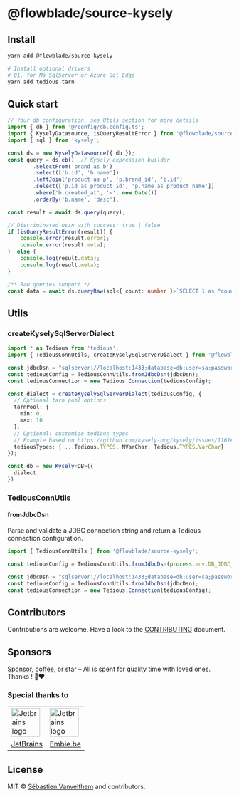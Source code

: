 # @flowblade/source-kysely

## Install

```bash
yarn add @flowblade/source-kysely

# Install optional drivers
# 01. for Ms SqlServer or Azure Sql Edge
yarn add tedious tarn
```

## Quick start

```typescript
// Your db configuration, see Utils section for more details
import { db } from '@/config/db.config.ts'; 
import { KyselyDatasource, isQueryResultError } from '@flowblade/source-kysely';
import { sql } from 'kysely'; 

const ds = new KyselyDatasource({ db });
const query = ds.eb()  // Kysely expression builder
        .selectFrom('brand as b')
        .select(['b.id', 'b.name'])
        .leftJoin('product as p', 'p.brand_id', 'b.id')
        .select(['p.id as product_id', 'p.name as product_name'])
        .where('b.created_at', '<', new Date())
        .orderBy('b.name', 'desc');

const result = await ds.query(query);

// Discriminated usin with success: true | false
if (isQueryResultError(result)) {
    console.error(result.error);
    console.error(result.meta);
}  else {
    console.log(result.data);
    console.log(result.meta);
}

/** Raw queries support */
const data = await ds.queryRaw(sql<{ count: number }>`SELECT 1 as "count' FROM brand`);
```

## Utils

### createKyselySqlServerDialect

```typescript
import * as Tedious from 'tedious';
import { TediousConnUtils, createKyselySqlServerDialect } from '@flowblade/source-kysely';

const jdbcDsn = "sqlserver://localhost:1433;database=db;user=sa;password=pwd;trustServerCertificate=true;encrypt=false";
const tediousConfig = TediousConnUtils.fromJdbcDsn(jdbcDsn);
const tediousConnection = new Tedious.Connection(tediousConfig);

const dialect = createKyselySqlServerDialect(tediousConfig, {
  // Optional tarn pool options
  tarnPool: {
    min: 0,
    max: 10
  },
  // Optional: customize tedious types
  // Example based on https://github.com/kysely-org/kysely/issues/1161#issuecomment-2384539764
  tediousTypes: { ...Tedious.TYPES, NVarChar: Tedious.TYPES.VarChar}
});

const db = new Kysely<DB>({
  dialect
})
```

### TediousConnUtils

#### fromJdbcDsn

Parse and validate a JDBC connection string and return a Tedious connection configuration.

```typescript
import { TediousConnUtils } from '@flowblade/source-kysely';

const tediousConfig = TediousConnUtils.fromJdbcDsn(process.env.DB_JDBC_DSN);

const jdbcDsn = "sqlserver://localhost:1433;database=db;user=sa;password=pwd;trustServerCertificate=true;encrypt=false";
const tediousConfig = TediousConnUtils.fromJdbcDsn(jdbcDsn);
const tediousConnection = new Tedious.Connection(tediousConfig);
```

## Contributors

Contributions are welcome. Have a look to the [CONTRIBUTING](https://github.com/belgattitude/flowblade/blob/main/CONTRIBUTING.md) document.

## Sponsors

[Sponsor](<[sponsorship](https://github.com/sponsors/belgattitude)>), [coffee](<(https://ko-fi.com/belgattitude)>),
or star – All is spent for quality time with loved ones. Thanks ! 🙏❤️

### Special thanks to

<table>
  <tr>
    <td>
      <a href="https://www.jetbrains.com/?ref=belgattitude" target="_blank">
         <img width="65" src="https://asset.brandfetch.io/idarKiKkI-/id53SttZhi.jpeg" alt="Jetbrains logo" />
      </a>
    </td>
    <td>
      <a href="https://www.embie.be/?ref=belgattitude" target="_blank">
        <img width="65" src="https://avatars.githubusercontent.com/u/98402122?s=200&v=4" alt="Jetbrains logo" />    
      </a>
    </td>
  </tr>
  <tr>
    <td align="center">
      <a href="https://www.jetbrains.com/?ref=belgattitude" target="_blank">JetBrains</a>
    </td>
    <td align="center">
      <a href="https://www.embie.be/?ref=belgattitude" target="_blank">Embie.be</a>
    </td>
   </tr>
</table>

## License

MIT © [Sébastien Vanvelthem](https://github.com/belgattitude) and contributors.
